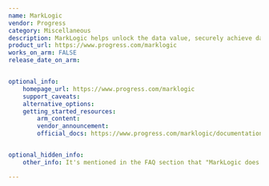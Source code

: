 ```yaml
---
name: MarkLogic
vendor: Progress
category: Miscellaneous
description: MarkLogic helps unlock the data value, securely achieve data agility, and accelerate insightful decisions. Hence, one can combine data with the metadata in a single service and make smarter decisions faster.
product_url: https://www.progress.com/marklogic
works_on_arm: FALSE
release_date_on_arm:


optional_info:
    homepage_url: https://www.progress.com/marklogic
    support_caveats:
    alternative_options:
    getting_started_resources:
        arm_content:
        vendor_announcement:
        official_docs: https://www.progress.com/marklogic/documentation


optional_hidden_info:
    other_info: It's mentioned in the FAQ section that "MarkLogic does not currently support ARM based processors, so AWS Graviton instances are also not supported". Kindly find the same in the 5th question of faq section [here](https://help.marklogic.com/Knowledgebase/Article/View/marklogic-on-aws-faq).

---
```

